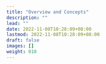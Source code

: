 ```yaml
---
title: "Overview and Concepts"
description: ""
lead: ""
date: 2022-11-08T10:28:09+08:00
lastmod: 2022-11-08T10:28:09+08:00
draft: false
images: []
weight: 010
---
```

